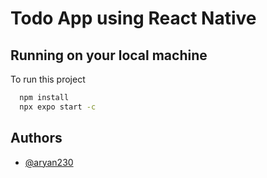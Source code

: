 # Todo App using React Native

## Running on your local machine

To run this project

```bash
  npm install
  npx expo start -c
```

## Authors

- [@aryan230](https://www.github.com/aryan230)
